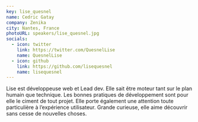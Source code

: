 ```yaml
---
key: lise_quesnel
name: Cedric Gatay
company: Zenika
city: Nantes, France
photoURL: speakers/lise_quesnel.jpg
socials:
  - icon: twitter
    link: https://twitter.com/QuesnelLise
    name: QuesnelLise
  - icon: github
    link: https://github.com/lisequesnel
    name: lisequesnel
---
```


Lise est développeuse web et Lead dev. Elle sait être moteur tant sur le plan humain que technique. Les bonnes pratiques de développement sont pour elle le ciment de tout projet. Elle porte également une attention toute particulière à l’expérience utilisateur. Grande curieuse, elle aime découvrir sans cesse de nouvelles choses.